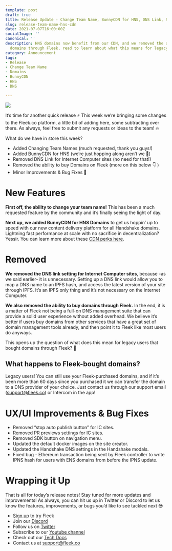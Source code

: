 ```yaml
---
template: post
draft: true
title: Release Update - Change Team Name, BunnyCDN for HNS, DNS Link, & Domains
slug: release-team-name-hns-cdn
date: 2021-07-07T16:00:00Z
socialImage: ''
canonical: ''
description: HNS domains now benefit from our CDN, and we removed the ability to purchase
  domains through Fleek, read to learn about what this means for legacy users.
category: Announcement
tags:
- Release
- Change Team Name
- Domains
- BunnyCDN
- HNS
- DNS

---
```

![](https://storageapi.fleek.co/fleek-team-bucket/Release-notes-hns-cdn-team-name-v2.png)

It’s time for another quick release ⚡ This week we’re bringing some changes to the Fleek.co platform, a little bit of adding here, some subtracting over there. As always, feel free to submit any requests or ideas to the team! 🔥

What do we have in store this week?

* Added Changing Team Names (much requested, thank you guys!)
* Added BunnyCDN for HNS (we’re just hopping along aren’t we 🐰)
* Removed DNS Link for Internet Computer sites (no need for that!)
* Removed the ability to buy Domains on Fleek (more on this below 👇 )
* Minor Improvements & Bug Fixes 🐞

# New Features

**First off, the ability to change your team name!** This has been a much requested feature by the community and it’s finally seeing the light of day.

**Next up, we added BunnyCDN for HNS Domains** to get us hoppin’ up to speed with our new content delivery platform for all Handshake domains. Lightning fast performance at scale with no sacrifice in decentralization? Yessir. You can learn more about these [CDN perks here](mailto:support@fleek.co).

# Removed

**We removed the DNS link setting for Internet Computer sites**, because -as we said earlier- it is unnecessary. Setting up a DNS link would allow you to map a DNS name to an IPFS hash, and access the latest version of your site through IPFS. It’s an IPFS only thing and it’s not necessary on the Internet Computer.

**We also removed the ability to buy domains through Fleek.** In the end, it is a matter of Fleek not being a full-on DNS management suite that can provide a solid user experience without added overhead. We believe it’s better if users buy domains from other services that have a great set of domain management tools already, and then point it to Fleek like most users do anyways.

This opens up the question of what does this mean for legacy users that bought domains through Fleek? 🤔

## What happens to Fleek-bought domains?

Legacy users! You can still use your Fleek-purchased domains, and if it’s been more than 60 days since you purchased it we can transfer the domain to a DNS provider of your choice. Just contact us through our support email (support@fleek.co) or Intercom in the app!

# UX/UI Improvements & Bug Fixes

* Removed “stop auto publish button” for IC sites.
* Removed PR previews settings for IC sites.
* Removed SDK button on navigation menu.
* Updated the default docker images on the site creator.
* Updated the Handshake DNS settings in the Handshake modals.
* Fixed bug - Ethereum transaction being sent by Fleek controller to write IPNS hash for users with ENS domains from before the IPNS update.

# Wrapping it Up

That is all for today’s release notes! Stay tuned for more updates and improvements! As always, you can hit us up in Twitter or Discord to let us know the features, improvements, or bugs you’d like to see tackled next 😎

* [Sign up](https://app.fleek.co/) to try Fleek
* Join our [Discord](https://discord.gg/yVEcEzmrgm)
* Follow us on [Twitter](https://twitter.com/FleekHQ)
* Subscribe to our [Youtube channel](https://www.youtube.com/channel/UCBzlwYM0JjZpjDZ52-SLUmw)
* Check out our [Tech Docs](https://docs.fleek.co/)
* Contact us at [support@fleek.co](mailto:support@fleek.co)